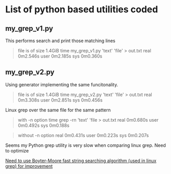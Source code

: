 # List of python based utilities coded

## my_grep_v1.py

This performs search and print those matching lines

> file is of size 1.4GiB
> time my_grep_v1.py 'text' 'file' > out.txt
> real	0m2.546s
> user	0m2.185s
> sys	0m0.360s


## my_grep_v2.py

Using generator implementing the same funcitonality.

> file is of size 1.4GiB
> time my_grep_v2.py 'text' 'file' > out.txt
> real	0m3.308s
> user	0m2.851s
> sys	0m0.456s


Linux grep over the same file for the same pattern

> with -n option
> time grep -rn 'text' 'file > out.txt
> real	0m0.680s
> user	0m0.492s
> sys	0m0.188s


> without -n option
> real	0m0.431s
> user	0m0.223s
> sys	0m0.207s

Seems my Python grep utility is very slow when comparing linux grep.
Need to optimize

[Need to use Boyter-Moore fast string searching algorithm (used in linux grep) for improvement](http://www.cs.utexas.edu/users/moore/best-ideas/string-searching/)
